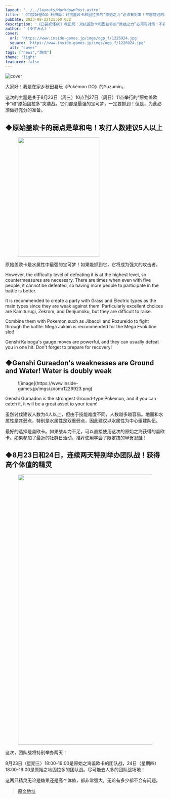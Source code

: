 ```yaml
---
layout: '../../layouts/MarkdownPost.astro'
title: '《口袋妖怪GO》秋田局：对抗盖欧卡和固拉多的“原始之力”必须有对策！不容错过的激烈团队战！'
pubDate: 2023-08-22T21:00:03Z
description: '《口袋妖怪GO》秋田局：对抗盖欧卡和固拉多的“原始之力”必须有对策！不容错过的激烈团队战！'
author: '《ゆずみん》'
cover:
  url: 'https://www.inside-games.jp/imgs/ogp_f/1226924.jpg'
  square: 'https://www.inside-games.jp/imgs/ogp_f/1226924.jpg'
  alt: "cover"
tags: ["news","游戏"]
theme: 'light'
featured: false
---
```


![cover](https://www.inside-games.jp/imgs/ogp_f/1226924.jpg)

<figure class="ctms-editor-twitter"><blockquote class="twitter-tweet" data-conversation=""><a href="https://twitter.com/PokemonGOAppJP/status/1693883389709811869"></a></blockquote><script async="" charset="utf-8" src="https://platform.twitter.com/widgets.js"></script></figure>
<p>大家好！我是在家乡秋田县玩《Pokémon GO》的Yuzumin。</p>
<p>这次的主题是关于8月23日（周三）10点到27日（周日）11点举行的“原始盖欧卡”和“原始固拉多”突袭战。它们都是最强的宝可梦，一定要抓到！但是，为此必须做好充分的准备。</p>
<h2>◆原始盖欧卡的弱点是草和电！攻打人数建议5人以上</h2>
<figure class="ctms-editor-image"><img src="https://www.inside-games.jp/imgs/zoom/1226922.png" class="inline-article-image" width="257" height="377"></figure>
<p>原始盖欧卡是水属性中最强的宝可梦！如果能抓到它，它将成为强大的攻击者。</p>
However, the difficulty level of defeating it is at the highest level, so countermeasures are necessary. There are times when even with five people, it cannot be defeated, so having more people to participate in the battle is better. </p><p>It is recommended to create a party with Grass and Electric types as the main types since they are weak against them. Particularly excellent choices are Kamiturugi, Zekrom, and Denjumoku, but they are difficult to raise. </p><p>Combine them with Pokemon such as Jibacoil and Rozureido to fight through the battle. Mega Jukain is recommended for the Mega Evolution slot! </p><p>Genshi Kaiooga's gauge moves are powerful, and they can usually defeat you in one hit. Don't forget to prepare for recovery!</p><h2>◆Genshi Guraadon's weaknesses are Ground and Water! Water is doubly weak</h2><figure class="ctms-editor-image">![image](https://www.inside-games.jp/imgs/zoom/1226923.png)</figure><p>Genshi Guraadon is the strongest Ground-type Pokemon, and if you can catch it, it will be a great asset to your team!</p>
</p><p>虽然讨伐建议人数为4人以上，但由于技能难度不同，人数越多越容易。地面和水属性是其弱点，特别是水属性是双重弱点，因此建议以水属性为中心组建队伍。</p><p>最好的选择是盖欧卡。如果战斗力不足，可以直接使用这次的原始之海获得的盖欧卡。如果参加了最近的社群日活动，推荐使用学会了限定技的甲贺忍蛙！</p><h2>◆8月23日和24日，连续两天特别举办团队战！获得高个体值的精灵</h2><figure class="ctms-editor-image"><img src="https://www.inside-games.jp/imgs/zoom/1226924.jpg" class="inline-article-image" width="640" height="853"></figure><p>这次，团队战将特别举办两天！</p><p>8月23日（星期三）18:00-19:00是原始之海盖欧卡的团队战，24日（星期四）18:00-19:00是原始之地固拉多的团队战。尽可能去人多的团队战场地！</p><p>这两只精灵无论是糖果还是高个体值，都非常强大，无论有多少都不会有问题。</p>

>[原文地址](https://www.inside-games.jp/article/2023/08/23/148023.html)  